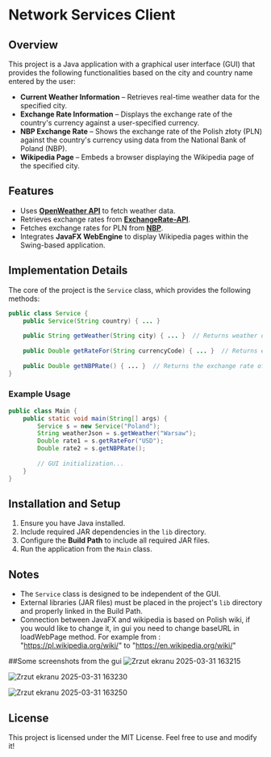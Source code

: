 # Network Services Client

## Overview  
This project is a Java application with a graphical user interface (GUI) that provides the following functionalities based on the city and country name entered by the user:  

- **Current Weather Information** – Retrieves real-time weather data for the specified city.  
- **Exchange Rate Information** – Displays the exchange rate of the country's currency against a user-specified currency.  
- **NBP Exchange Rate** – Shows the exchange rate of the Polish złoty (PLN) against the country's currency using data from the National Bank of Poland (NBP).  
- **Wikipedia Page** – Embeds a browser displaying the Wikipedia page of the specified city.  

## Features  
- Uses **[OpenWeather API](https://api.openweathermap.org)** to fetch weather data.  
- Retrieves exchange rates from **[ExchangeRate-API](https://www.exchangerate-api.com/docs/free)**.  
- Fetches exchange rates for PLN from **[NBP](https://nbp.pl/statystyka-i-sprawozdawczosc/kursy/tabela-a/)**.  
- Integrates **JavaFX WebEngine** to display Wikipedia pages within the Swing-based application.  

## Implementation Details  
The core of the project is the `Service` class, which provides the following methods:  

```java
public class Service {
    public Service(String country) { ... }
    
    public String getWeather(String city) { ... }  // Returns weather data in JSON format.
    
    public Double getRateFor(String currencyCode) { ... }  // Returns exchange rate of the country's currency against the given currency.
    
    public Double getNBPRate() { ... }  // Returns the exchange rate of PLN against the country's currency.
}
```

### Example Usage  
```java
public class Main {
    public static void main(String[] args) {
        Service s = new Service("Poland");
        String weatherJson = s.getWeather("Warsaw");
        Double rate1 = s.getRateFor("USD");
        Double rate2 = s.getNBPRate();
        
        // GUI initialization...
    }
}
```

## Installation and Setup  
1. Ensure you have Java installed.  
2. Include required JAR dependencies in the `lib` directory.  
3. Configure the **Build Path** to include all required JAR files.  
4. Run the application from the `Main` class.  

## Notes  
- The `Service` class is designed to be independent of the GUI.  
- External libraries (JAR files) must be placed in the project's `lib` directory and properly linked in the Build Path.
- Connection between JavaFX and wikipedia is based on Polish wiki, if you would like to change it, in gui you need to change baseURL in loadWebPage method. For example from : "https://pl.wikipedia.org/wiki/" to "https://en.wikipedia.org/wiki/"


##Some screenshots from the gui
![Zrzut ekranu 2025-03-31 163215](https://github.com/user-attachments/assets/145a3f53-a3bf-4f02-aa47-2658e68f2710)

![Zrzut ekranu 2025-03-31 163230](https://github.com/user-attachments/assets/a9720cd7-28bd-48c9-b83b-c15de7d8d426)

![Zrzut ekranu 2025-03-31 163250](https://github.com/user-attachments/assets/db86d417-6cae-42a7-b726-27c3312263a0)


## License  
This project is licensed under the MIT License. Feel free to use and modify it!
